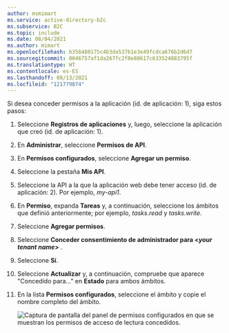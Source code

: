 ```yaml
---
author: msmimart
ms.service: active-directory-b2c
ms.subservice: B2C
ms.topic: include
ms.date: 08/04/2021
ms.author: mimart
ms.openlocfilehash: b356480175c4b3da537b1e3e49fcdca676b2d6d7
ms.sourcegitcommit: 0046757af1da267fc2f0e88617c633524883795f
ms.translationtype: HT
ms.contentlocale: es-ES
ms.lasthandoff: 08/13/2021
ms.locfileid: "121779874"
---
```

Si desea conceder permisos a la aplicación (id. de aplicación: 1), siga estos pasos: 

1. Seleccione **Registros de aplicaciones** y, luego, seleccione la aplicación que creó (id. de aplicación: 1).
1. En **Administrar**, seleccione **Permisos de API**.
1. En **Permisos configurados**, seleccione **Agregar un permiso**.
1. Seleccione la pestaña **Mis API**.
1. Seleccione la API a la que la aplicación web debe tener acceso (id. de aplicación: 2). Por ejemplo, *my-api1*.
1. En **Permiso**, expanda **Tareas** y, a continuación, seleccione los ámbitos que definió anteriormente; por ejemplo, *tasks.read* y *tasks.write*.
1. Seleccione **Agregar permisos**.
1. Seleccione **Conceder consentimiento de administrador para \<*your tenant name*>** .
1. Seleccione **Sí**.
1. Seleccione **Actualizar** y, a continuación, compruebe que aparece "Concedido para..." en **Estado** para ambos ámbitos.
1. En la lista **Permisos configurados**, seleccione el ámbito y copie el nombre completo del ámbito. 

    ![Captura de pantalla del panel de permisos configurados en que se muestran los permisos de acceso de lectura concedidos.](./media/active-directory-b2c-app-integration-grant-permissions/get-azure-ad-b2c-app-permissions.png)  